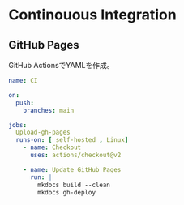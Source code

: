 # Continouous Integration

## GitHub Pages

GitHub ActionsでYAMLを作成。

```YAML
name: CI

on:
  push:
    branches: main

jobs:
  Upload-gh-pages
  runs-on: [ self-hosted , Linux]
    - name: Checkout
      uses: actions/checkout@v2

    - name: Update GitHub Pages
      run: |
        mkdocs build --clean
        mkdocs gh-deploy
```
